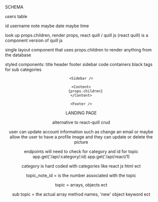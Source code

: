 SCHEMA

users table

id
username
note
maybe date
maybe time


look up props.children, render props, react quill / quill js 
(react quill) is a component version of quill js

single layout component that uses props.children to render anything from the database

styled components:
title
header
footer
sidebar
code containers
black tags for sub categories

<LayoutGrid>
	<Header />
	
	<Sidebar />

	<Content>
		{props.children}
	</Content>

	<Footer />
<LayoutGrid>


LANDING PAGE




alternative to react-quill crud

user can update account information such as change an email 
or maybe allow the user to have a profile image and they can update or delete the picture


endpoints will need to check for category and id for topic
app.get('/api/:category/:id)
app.get('/api/react/1)



category is hard coded with categories like react js html ect

topic_note_id = is the number associated with the topic

topic = arrays, objects ect

sub topic = the actual array method names, 'new' object keyword ect

